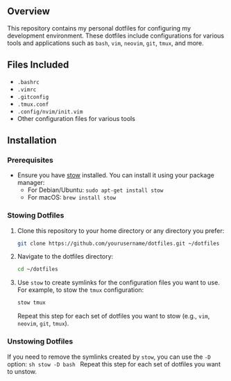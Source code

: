 ## Overview

This repository contains my personal dotfiles for configuring my development environment. These dotfiles include configurations for various tools and applications such as `bash`, `vim`, `neovim`, `git`, `tmux`, and more.

## Files Included

- `.bashrc`
- `.vimrc`
- `.gitconfig`
- `.tmux.conf`
- `.config/nvim/init.vim`
- Other configuration files for various tools

## Installation

### Prerequisites

- Ensure you have [stow](https://github.com/aspiers/stow) installed. You can install it using your package manager:
  - For Debian/Ubuntu: `sudo apt-get install stow`
  - For macOS: `brew install stow`

### Stowing Dotfiles

1. Clone this repository to your home directory or any directory you prefer:
   ```sh
   git clone https://github.com/yourusername/dotfiles.git ~/dotfiles
   ```
2. Navigate to the dotfiles directory:
   ```sh
   cd ~/dotfiles
   ```
3. Use `stow` to create symlinks for the configuration files you want to use. For example, to stow the `tmux` configuration:
   ```sh
   stow tmux
   ```
   Repeat this step for each set of dotfiles you want to stow (e.g., `vim`, `neovim`, `git`, `tmux`).

### Unstowing Dotfiles

If you need to remove the symlinks created by `stow`, you can use the `-D` option:
`sh
     stow -D bash
     `
Repeat this step for each set of dotfiles you want to unstow.
